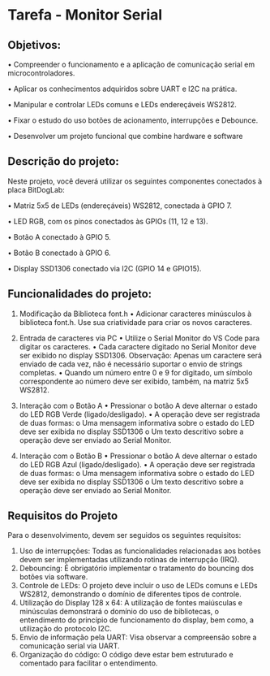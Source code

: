# Tarefa - Monitor Serial

## Objetivos: 

• Compreender o funcionamento e a aplicação de comunicação serial em microcontroladores.

• Aplicar os conhecimentos adquiridos sobre UART e I2C na prática.

• Manipular e controlar LEDs comuns e LEDs endereçáveis WS2812.

• Fixar o estudo do uso botões de acionamento, interrupções e Debounce.

• Desenvolver um projeto funcional que combine hardware e software

## Descrição do projeto: 

Neste projeto, você deverá utilizar os seguintes componentes conectados à placa BitDogLab:

• Matriz 5x5 de LEDs (endereçáveis) WS2812, conectada à GPIO 7.

• LED RGB, com os pinos conectados às GPIOs (11, 12 e 13).

• Botão A conectado à GPIO 5.

• Botão B conectado à GPIO 6.

• Display SSD1306 conectado via I2C (GPIO 14 e GPIO15).

## Funcionalidades do projeto: 

1. Modificação da Biblioteca font.h
• Adicionar caracteres minúsculos à biblioteca font.h. Use sua criatividade para criar os novos
caracteres.

2. Entrada de caracteres via PC
• Utilize o Serial Monitor do VS Code para digitar os caracteres.
• Cada caractere digitado no Serial Monitor deve ser exibido no display SSD1306.
Observação: Apenas um caractere será enviado de cada vez, não é necessário suportar o
envio de strings completas.
• Quando um número entre 0 e 9 for digitado, um símbolo correspondente ao número deve
ser exibido, também, na matriz 5x5 WS2812.

3. Interação com o Botão A
• Pressionar o botão A deve alternar o estado do LED RGB Verde (ligado/desligado).
• A operação deve ser registrada de duas formas:
o Uma mensagem informativa sobre o estado do LED deve ser exibida no display
SSD1306
o Um texto descritivo sobre a operação deve ser enviado ao Serial Monitor.

4. Interação com o Botão B
• Pressionar o botão A deve alternar o estado do LED RGB Azul (ligado/desligado).
• A operação deve ser registrada de duas formas:
o Uma mensagem informativa sobre o estado do LED deve ser exibida no display
SSD1306
o Um texto descritivo sobre a operação deve ser enviado ao Serial Monitor.

## Requisitos do Projeto

Para o desenvolvimento, devem ser seguidos os seguintes requisitos:
1. Uso de interrupções: Todas as funcionalidades relacionadas aos botões devem ser implementadas
utilizando rotinas de interrupção (IRQ).
2. Debouncing: É obrigatório implementar o tratamento do bouncing dos botões via software.
3. Controle de LEDs: O projeto deve incluir o uso de LEDs comuns e LEDs WS2812, demonstrando o
domínio de diferentes tipos de controle.
4. Utilização do Display 128 x 64: A utilização de fontes maiúsculas e minúsculas demonstrará o
domínio do uso de bibliotecas, o entendimento do princípio de funcionamento do display, bem
como, a utilização do protocolo I2C.
5. Envio de informação pela UART: Visa observar a compreensão sobre a comunicação serial via UART.
6. Organização do código: O código deve estar bem estruturado e comentado para facilitar o
entendimento.


